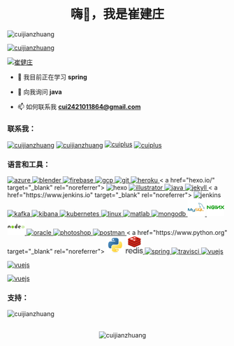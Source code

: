 <h1 align="center">嗨👋，我是崔建庄</h1>
<p align="left"> <img src="https://komarev.com/ghpvc/?username=cuijianzhuang&label=Profile%20views&color =0e75b6&style=flat" alt="cuijianzhuang" /> </p>

<p align="left"> <a href="https://github.com/ryo-ma/github-profile-trophy"><img src="https://github-profile-trophy.vercel.app/?username=cuijianzhuang" alt="cuijianzhuang" /></a> </p>

<p align="left"> <a href=" https://twitter.com/cuijianzhuang" target="blank"><img src="https://img.shields.io/twitter/follow/cuijianzhuang?logo=twitter&style=for-the-badge" alt="崔健庄" /></a> </p>

- 🌱 我目前正在学习 **spring**

- 💬 向我询问 **java**

- 📫 如何联系我 **cui2421011864@gmail.com**

<h3 align="left">联系我：</h3>
<p align="left">
<a href="https://dev.to/cuijianzhuang" target="blank"><img align="center" src="https://raw.githubusercontent.com/rahuldkjain /github-profile-readme-generator/master/src/images/icons/Social/devto.svg" alt="cuijianzhuang" height="30" width="40" /></a>
<a href="https ://twitter.com/cuijianzhuang" target="blank"><img align="center" src="https://raw.githubusercontent.com/rahuldkjain/github-profile-readme-generator/master/src/images /icons/Social/twitter.svg" alt="cuijianzhuang" height="30" width="40" /></a>
<a href="https://fb.com/cuiplus" target="blank" ><img 对齐=“中心”src="https://raw.githubusercontent.com/rahuldkjain/github-profile-readme-generator/master/src/images/icons/Social/facebook.svg" alt="cuiplus" height="30" width=" 40" /></a>
<a href="https://instagram.com/cuiplus" target="blank"><img align="center" src="https://raw.githubusercontent.com/rahuldkjain/github-profile-readme-generator /master/src/images/icons/Social/instagram.svg" alt="cuiplus" height="30" width="40" /></a>
</p>

<h3 align="left">语言和工具：</h3>
<p align="left"> <a href="https://azure.microsoft.com/en-in/" target="_blank" rel="noreferrer"> <img src="https://www. vectorlogo.zone/logos/microsoft_azure/microsoft_azure-icon.svg" alt="azure" width="40" height="40"/> </a> <a href="https://www.blender.org/ " target="_blank" rel="noreferrer"> <img src="https://download.blender.org/branding/community/blender_community_badge_white.svg" alt="blender" width="40" height="40" /> </a> <a href="https://firebase.google.com/" target="_blank" rel="noreferrer"> <img src="https://www.vectorlogo.zone/logos/firebase/firebase-icon.svg" alt="firebase" width="40" height="40"/> </a> <a href="https://cloud.google.com" target="_blank" rel="noreferrer"> <img src="https://www.vectorlogo.zone/logos/google_cloud/google_cloud-icon.svg" alt="gcp" width="40" height="40 "/> </a> <a href="https://git-scm.com/" target="_blank" rel="noreferrer"> <img src="https://www.vectorlogo.zone/logos /git-scm/git-scm-icon.svg" alt="git" width="40" height="40"/> </a> <a href="https://heroku.com" target=" _空白“相对=”noreferrer"> <img src="https://www.vectorlogo.zone/logos/heroku/heroku-icon.svg" alt="heroku" width="40" height="40"/> </a> < a href="hexo.io/" target="_blank" rel="noreferrer"> <img src="https://www.vectorlogo.zone/logos/hexoio/hexoio-icon.svg" alt="hexo" width="40" height="40"/> </a> <a href="https://www.adobe.com/in/products/illustrator.html" target="_blank" rel="noreferrer"> <img src="https://www.vectorlogo.zone/logos/adobe_illustrator/adobe_illustrator-icon.svg" alt="illustrator" width="40" height="40"/> </a><a href="https://www.java.com" target="_blank" rel="noreferrer"> <img src="https://raw.githubusercontent.com/devicons/devicon/master/icons/java /java-original.svg" alt="java" width="40" height="40"/> </a> <a href="https://jekyllrb.com/" target="_blank" rel=" noreferrer"> <img src="https://www.vectorlogo.zone/logos/jekyllrb/jekyllrb-icon.svg" alt="jekyll" width="40" height="40"/> </a> < a href="https://www.jenkins.io" target="_blank" rel="noreferrer"> <img src="https://www.vectorlogo.zone/logos/jenkins/jenkins-icon.svg" alt="jenkins" width="40" height="40"/> </a> <a href="https://kafka.apache.org/" target="_blank" rel="noreferrer"> <img src=" https://www.vectorlogo.zone/logos/apache_kafka/apache_kafka-icon.svg" alt="kafka" width="40" height="40"/> </a> <a href="https:// www.elastic.co/kibana" target="_blank" rel="noreferrer"> <img src="https://www.vectorlogo.zone/logos/elasticco_kibana/elasticco_kibana-icon.svg" alt="kibana" 宽度="40" height="40"/> </a> <a href="https://kubernetes.io" target="_blank" rel="noreferrer"> <img src="https://www.vectorlogo.zone/logos/kubernetes/kubernetes-icon.svg" alt="kubernetes" width="40" height="40"/> </a> <a href=" https://www.linux.org/" target="_blank" rel="noreferrer"> <img src="https://raw.githubusercontent.com/devicons/devicon/master/icons/linux/linux-original .svg" alt="linux" width="40" height="40"/> </a> <a href="https://www.mathworks.com/" target="_blank" rel="noreferrer" > <img src="https://upload.wikimedia.org/wikipedia/commons/2/21/Matlab_Logo.png" alt="matlab" width="40" height="40"/> </a> <a href="https://www.mongodb.com/" target="_blank" rel="noreferrer"> <img src="https://raw.githubusercontent.com/devicons/devicon/master/icons/mongodb /mongodb-original-wordmark.svg" alt="mongodb" width="40" height="40"/> </a> <a href="https://www.mysql.com/" target="_blank " rel="noreferrer"> <img src="https://raw.githubusercontent.com/devicons/devicon/master/icons/mysql/mysql-original-wordmark.svg" alt="mysql" width="40" height="40"/> </a> <a href="https://www.nginx.com" target="_blank" rel="noreferrer"> <img src="https://raw.githubusercontent.com/devicons/devicon/master/icons/nginx/nginx-original.svg" alt="nginx" width="40" height="40"/> </a> <a href="https://nodejs. org" target="_blank" rel="noreferrer"> <img src="https://raw.githubusercontent.com/devicons/devicon/master/icons/nodejs/nodejs-original-wordmark.svg" alt="nodejs " width="40" height="40"/> </a> <a href="https://www.oracle.com/" target="_blank" rel="noreferrer"> <img src="https ://raw.githubusercontent.com/devicons/devicon/master/icons/oracle/oracle-original.svg" alt="oracle" width="40" height="40"/> </a> <a href="https://www.photoshop.com/en" target="_blank" rel="noreferrer"> <img src="https://raw.githubusercontent.com/devicons/devicon/master/icons/ photoshop/photoshop-line.svg" alt="photoshop" width="40" height="40"/> </a> <a href="https://postman.com" target="_blank" rel=" noreferrer"> <img src="https://www.vectorlogo.zone/logos/getpostman/getpostman-icon.svg" alt="postman" width="40" height="40"/> </a> < a href="https://www.python.org" target="_blank" rel="noreferrer"> <img src="https://raw.githubusercontent.com/devicons/devicon/master/icons/python/python-original.svg" alt="python" width="40" height="40"/> </a> <a href="https://redis. io" target="_blank" rel="noreferrer"> <img src="https://raw.githubusercontent.com/devicons/devicon/master/icons/redis/redis-original-wordmark.svg" alt="redis " width="40" height="40"/> </a> <a href="https://spring.io/" target="_blank" rel="noreferrer"> <img src="https:// /www.vectorlogo.zone/logos/springio/springio-icon.svg" alt="spring" width="40" height="40"/> </a> <a href="https://travis-ci .org"target="_blank" rel="noreferrer"> <img src="https://www.vectorlogo.zone/logos/travis-ci/travis-ci-icon.svg" alt="travisci" width="40" height="40"/> </a> <a href="https://vuejs.org/" target="_blank" rel="noreferrer"> <img src="https://raw.githubusercontent.com /devicons/devicon/master/icons/vuejs/vuejs-original-wordmark.svg" alt="vuejs" width="40" height="40"/> </a> </p><a href="https://vuejs.org/" target="_blank" rel="noreferrer"> <img src="https://raw.githubusercontent.com/devicons/devicon/master/icons/vuejs/ vuejs-original-wordmark.svg" alt="vuejs" width="40" height="40"/> </a> </p><a href="https://vuejs.org/" target="_blank" rel="noreferrer"> <img src="https://raw.githubusercontent.com/devicons/devicon/master/icons/vuejs/ vuejs-original-wordmark.svg" alt="vuejs" width="40" height="40"/> </a> </p>

<h3 align="left">支持：</h3>
<p> <a href="https://www.buymeacoffee.com/cuijianzhuang"> <img align="left" src="https://cdn .buymeacoffee.com/buttons/v2/default-yellow.png" height="50" width="210" alt="cuijianzhuang" /></a> </p><br><br>

<p> <img align="center" src="https://github-readme-stats.vercel.app/api?username=cuijianzhuang&show_icons=true&locale=en" alt="cuijianzhuang" /></p>

